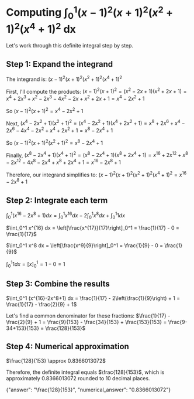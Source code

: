 # Computing $\int_0^1(x-1)^2(x+1)^2(x^2+1)^2(x^4+1)^2\text{ dx}$

Let's work through this definite integral step by step.

## Step 1: Expand the integrand

The integrand is: $(x-1)^2(x+1)^2(x^2+1)^2(x^4+1)^2$

First, I'll compute the products:
$(x-1)^2(x+1)^2 = (x^2-2x+1)(x^2+2x+1) = x^4+2x^3+x^2-2x^3-4x^2-2x+x^2+2x+1 = x^4-2x^2+1$

So $(x-1)^2(x+1)^2 = x^4-2x^2+1$

Next, $(x^4-2x^2+1)(x^2+1)^2 = (x^4-2x^2+1)(x^4+2x^2+1) = x^8+2x^6+x^4-2x^6-4x^4-2x^2+x^4+2x^2+1 = x^8-2x^4+1$

So $(x-1)^2(x+1)^2(x^2+1)^2 = x^8-2x^4+1$

Finally, $(x^8-2x^4+1)(x^4+1)^2 = (x^8-2x^4+1)(x^8+2x^4+1) = x^{16}+2x^{12}+x^8-2x^{12}-4x^8-2x^4+x^8+2x^4+1 = x^{16}-2x^8+1$

Therefore, our integrand simplifies to:
$(x-1)^2(x+1)^2(x^2+1)^2(x^4+1)^2 = x^{16}-2x^8+1$

## Step 2: Integrate each term

$\int_0^1 (x^{16}-2x^8+1) dx = \int_0^1 x^{16} dx - 2\int_0^1 x^8 dx + \int_0^1 1 dx$

$\int_0^1 x^{16} dx = \left[\frac{x^{17}}{17}\right]_0^1 = \frac{1}{17} - 0 = \frac{1}{17}$

$\int_0^1 x^8 dx = \left[\frac{x^9}{9}\right]_0^1 = \frac{1}{9} - 0 = \frac{1}{9}$

$\int_0^1 1 dx = [x]_0^1 = 1 - 0 = 1$

## Step 3: Combine the results

$\int_0^1 (x^{16}-2x^8+1) dx = \frac{1}{17} - 2\left(\frac{1}{9}\right) + 1 = \frac{1}{17} - \frac{2}{9} + 1$

Let's find a common denominator for these fractions:
$\frac{1}{17} - \frac{2}{9} + 1 = \frac{9}{153} - \frac{34}{153} + \frac{153}{153} = \frac{9-34+153}{153} = \frac{128}{153}$

## Step 4: Numerical approximation

$\frac{128}{153} \approx 0.8366013072$

Therefore, the definite integral equals $\frac{128}{153}$, which is approximately $0.8366013072$ rounded to 10 decimal places.

{"answer": "\\frac{128}{153}", "numerical_answer": "0.8366013072"}